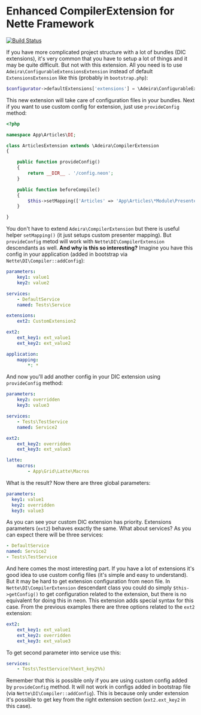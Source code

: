 # Enhanced CompilerExtension for Nette Framework

[![Build Status](https://travis-ci.org/adeira/compiler-extension.svg?branch=master)](https://travis-ci.org/adeira/compiler-extension)

If you have more complicated project structure with a lot of bundles (DIC extensions), it's very common that you have to setup a lot of things and it may be quite difficult. But not with this extension. All you need is to use `Adeira\ConfigurableExtensionsExtension` instead of default `ExtensionsExtension` like this (probably in `bootstrap.php`):

```php
$configurator->defaultExtensions['extensions'] = \Adeira\ConfigurableExtensionsExtension::class;
```

This new extension will take care of configuration files in your bundles. Next if you want to use custom config for extension, just use `provideConfig` method:

```php
<?php

namespace App\Articles\DI;

class ArticlesExtension extends \Adeira\CompilerExtension
{

	public function provideConfig()
	{
		return __DIR__ . '/config.neon';
	}

	public function beforeCompile()
	{
		$this->setMapping(['Articles' => 'App\Articles\*Module\Presenters\*Presenter']);
	}

}
```

You don't have to extend `Adeira\CompilerExtension` but there is useful helper `setMapping()` (it just setups custom presenter mapping). But `provideConfig` metod will work with `Nette\DI\CompilerExtension` descendants as well. **And why is this so interesting?** Imagine you have this config in your application (added in bootstrap via `Nette\DI\Compiler::addConfig`):

```yaml
parameters:
	key1: value1
	key2: value2

services:
	- DefaultService
	named: Tests\Service

extensions:
	ext2: CustomExtension2

ext2:
	ext_key1: ext_value1
	ext_key2: ext_value2

application:
	mapping:
		*: *
```

And now you'll add another config in your DIC extension using `provideConfig` method:

```yaml
parameters:
	key2: overridden
	key3: value3

services:
	- Tests\TestService
	named: Service2

ext2:
	ext_key2: overridden
	ext_key3: ext_value3

latte:
	macros:
		- App\Grid\Latte\Macros
```

What is the result? Now there are three global parameters:

```yaml
parameters:
  key1: value1
  key2: overridden
  key3: value3
```

As you can see your custom DIC extension has priority. Extensions parameters (`ext2`) behaves exactly the same. What about services? As you can expect there will be three services:

```yaml
- DefaultService
named: Service2
- Tests\TestService
```

And here comes the most interesting part. If you have a lot of extensions it's good idea to use custom config files (it's simple and easy to understand). But it may be hard to get extension configuration from neon file. In `Nette\DI\CompilerExtension` descendant class you could do simply `$this->getConfig()` to get configuration related to the extension, but there is no equivalent for doing this in neon. This extension adds special syntax for this case. From the previous examples there are three options related to the `ext2` extension:

```yaml
ext2:
	ext_key1: ext_value1
	ext_key2: overridden
    ext_key3: ext_value3
```

To get second parameter into service use this:

```yaml
services:
	- Tests\TestService(%%ext_key2%%)
```

Remember that this is possible only if you are using custom config added by `provideConfig` method. It will not work in configs added in bootstrap file (via `Nette\DI\Compiler::addConfig`). This is because only under extension it's possible to get key from the right extension section (`ext2.ext_key2` in this case).
